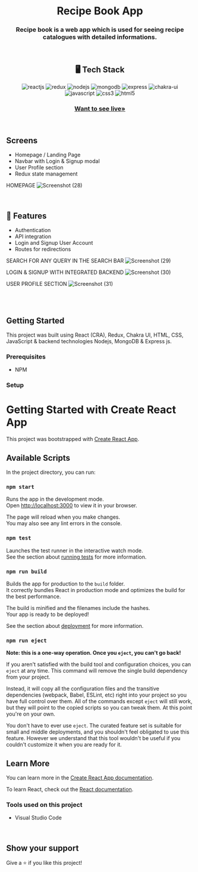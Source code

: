 <h1 align="center">Recipe Book App</h1>

<h3 align="center">Recipe book  is a web app which is used for seeing recipe catalogues with detailed informations.</h3>

<br />

<h2 align="center">🖥️ Tech Stack</h2>

<p align="center">
  <img src="https://img.shields.io/badge/React-20232A?style=for-the-badge&logo=react&logoColor=61DAFB" alt="reactjs" />
  <img src="https://img.shields.io/badge/redux-%23593d88.svg?style=for-the-badge&logo=redux&logoColor=white" alt="redux" />
  <img src="https://img.shields.io/badge/node.js-6DA55F?style=for-the-badge&logo=node.js&logoColor=white" alt="nodejs" />
  <img src="https://img.shields.io/badge/MongoDB-%234ea94b.svg?style=for-the-badge&logo=mongodb&logoColor=white" alt="mongodb" />
  <img src="https://img.shields.io/badge/express.js-%23404d59.svg?style=for-the-badge&logo=express&logoColor=%2361DAFB" alt="express" />
  <img src="https://img.shields.io/badge/Chakra%20UI-3bc7bd?style=for-the-badge&logo=chakraui&logoColor=white" alt="chakra-ui" />
  <img src="https://img.shields.io/badge/JavaScript-323330?style=for-the-badge&logo=javascript&logoColor=F7DF1E" alt="javascript" />
  <img src="https://img.shields.io/badge/CSS3-1572B6?style=for-the-badge&logo=css3&logoColor=white" alt="css3" />
  <img src="https://img.shields.io/badge/HTML5-E34F26?style=for-the-badge&logo=html5&logoColor=white" alt="html5" />
</p>

<h3 align="center"><a href="https://recipe-book-mauve.vercel.app/"><strong>Want to see live»</strong></a></h3>

<br />

## Screens 
- Homepage / Landing Page
- Navbar with Login & Signup modal
- User Profile section
- Redux state management
 
HOMEPAGE
![Screenshot (28)](https://user-images.githubusercontent.com/101378760/236643081-944721f9-992e-446e-95db-8f8b0210dda9.png)

<br />


## 🚀 Features
- Authentication
- API integration
- Login and Signup User Account
- Routes for redirections 
 

SEARCH FOR ANY QUERY IN THE SEARCH BAR
![Screenshot (29)](https://user-images.githubusercontent.com/101378760/236643094-871091bd-ede3-41d6-976e-aaa42655b886.png)

LOGIN & SIGNUP WITH INTEGRATED BACKEND
![Screenshot (30)](https://user-images.githubusercontent.com/101378760/236643107-332ac52b-82ff-4bf7-8c94-a322bb7680e6.png)

USER PROFILE SECTION
![Screenshot (31)](https://user-images.githubusercontent.com/101378760/236643189-acfc0c08-2be8-4489-919c-9fd5f3f2e992.png)

<br />
 

<br />
 
## Getting Started

This project was built using React (CRA), Redux, Chakra UI, HTML, CSS, JavaScript & backend technologies Nodejs, MongoDB & Express js.

### Prerequisites
- NPM

### Setup
# Getting Started with Create React App

This project was bootstrapped with [Create React App](https://github.com/facebook/create-react-app).

## Available Scripts

In the project directory, you can run:

### `npm start`

Runs the app in the development mode.\
Open [http://localhost:3000](http://localhost:3000) to view it in your browser.

The page will reload when you make changes.\
You may also see any lint errors in the console.

### `npm test`

Launches the test runner in the interactive watch mode.\
See the section about [running tests](https://facebook.github.io/create-react-app/docs/running-tests) for more information.

### `npm run build`

Builds the app for production to the `build` folder.\
It correctly bundles React in production mode and optimizes the build for the best performance.

The build is minified and the filenames include the hashes.\
Your app is ready to be deployed!

See the section about [deployment](https://facebook.github.io/create-react-app/docs/deployment) for more information.

### `npm run eject`

**Note: this is a one-way operation. Once you `eject`, you can't go back!**

If you aren't satisfied with the build tool and configuration choices, you can `eject` at any time. This command will remove the single build dependency from your project.

Instead, it will copy all the configuration files and the transitive dependencies (webpack, Babel, ESLint, etc) right into your project so you have full control over them. All of the commands except `eject` will still work, but they will point to the copied scripts so you can tweak them. At this point you're on your own.

You don't have to ever use `eject`. The curated feature set is suitable for small and middle deployments, and you shouldn't feel obligated to use this feature. However we understand that this tool wouldn't be useful if you couldn't customize it when you are ready for it.

## Learn More

You can learn more in the [Create React App documentation](https://facebook.github.io/create-react-app/docs/getting-started).

To learn React, check out the [React documentation](https://reactjs.org/).


### Tools used on this project

- Visual Studio Code  
 

<br />



## Show your support

Give a ⭐️ if you like this project!
